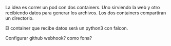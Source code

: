 La idea es correr un pod con dos containers.
Uno sirviendo la web y otro recibiendo datos para generar los archivos.
Los dos containers compartiran un directorio.

El container que recibe datos será un python3 con falcon.




Configurar github webhook? como fona?

